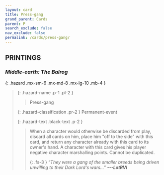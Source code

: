 ```yaml
---
layout: card
title: Press-gang
grand_parent: Cards
parent: P
search_exclude: false
nav_exclude: false
permalink: /cards/press-gang/
---
```


## PRINTINGS


### _Middle-earth: The Balrog_

{: .hazard .mx-sm-6 .mx-md-8 .mx-lg-10 .mb-4 }
> {: .hazard-name .p-1 .pl-2 }
> > <div class="hazard-mp"></div>
> > <div class="card-name">Press-gang</div>
>
> {: .hazard-classification .pr-2 }
> Permanent-event
>
> {: .hazard-text .black-text .p-2 }
> > When a character would otherwise be discarded from play, discard all cards on him, place him "off to the side" with this card, and return any character already with this card to its owner's hand. A character with this card gives his player negative character marshalling points. Cannot be duplicated. 
> > 
> > {: .fs-3 } 
> > _“They were a gang of the smaller breeds being driven unwilling to their Dark Lord's wars...”_ ***---&#65279;LotRVI*** 
>
